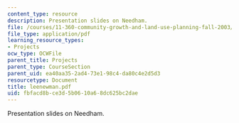 ```yaml
---
content_type: resource
description: Presentation slides on Needham.
file: /courses/11-360-community-growth-and-land-use-planning-fall-2003/fbfacd8bce3d5b0610a68dc625bc2dae_leenewman.pdf
file_type: application/pdf
learning_resource_types:
- Projects
ocw_type: OCWFile
parent_title: Projects
parent_type: CourseSection
parent_uid: ea40aa35-2ad4-73e1-98c4-da80c4e2d5d3
resourcetype: Document
title: leenewman.pdf
uid: fbfacd8b-ce3d-5b06-10a6-8dc625bc2dae
---
```

Presentation slides on Needham.

